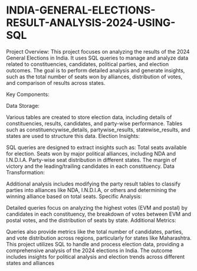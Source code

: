# INDIA-GENERAL-ELECTIONS-RESULT-ANALYSIS-2024-USING-SQL

Project Overview: This project focuses on analyzing the results of the 2024 General Elections in India. It uses SQL queries to manage and analyze data related to constituencies, candidates, political parties, and election outcomes. The goal is to perform detailed analysis and generate insights, such as the total number of seats won by alliances, distribution of votes, and comparison of results across states.

Key Components:

Data Storage:

Various tables are created to store election data, including details of constituencies, results, candidates, and party-wise performance. Tables such as constituencywise_details, partywise_results, statewise_results, and states are used to structure this data.
Election Insights:

SQL queries are designed to extract insights such as:
Total seats available for election.
Seats won by major political alliances, including NDA and I.N.D.I.A.
Party-wise seat distribution in different states.
The margin of victory and the leading/trailing candidates in each constituency.
Data Transformation:

Additional analysis includes modifying the party result tables to classify parties into alliances like NDA, I.N.D.I.A, or others and determining the winning alliance based on total seats.
Specific Analysis:

Detailed queries focus on analyzing the highest votes (EVM and postal) by candidates in each constituency, the breakdown of votes between EVM and postal votes, and the distribution of seats by state.
Additional Metrics:

Queries also provide metrics like the total number of candidates, parties, and vote distribution across regions, particularly for states like Maharashtra.
This project utilizes SQL to handle and process election data, providing a comprehensive analysis of the 2024 elections in India. The outcome includes insights for political analysis and election trends across different states and alliances​
